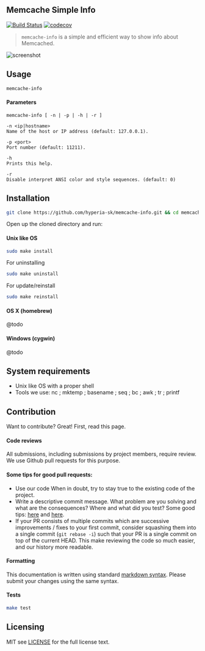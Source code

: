 ## Memcache Simple Info

[![Build Status](https://travis-ci.org/hyperia-sk/memcache-info.svg?branch=master)](https://travis-ci.org/hyperia-sk/memcache-info) [![codecov](https://codecov.io/gh/hyperia-sk/memcache-info/branch/master/graph/badge.svg)](https://codecov.io/gh/hyperia-sk/memcache-info)

> `memcache-info` is a simple and efficient way to show info about Memcached.

![screenshot](https://user-images.githubusercontent.com/6382002/31081331-d382066e-a78b-11e7-8979-cd3faf33629b.png)

## Usage

```bash
memcache-info
```

#### Parameters
```
memcache-info [ -n | -p | -h | -r ]

-n <ip|hostname>
Name of the host or IP address (default: 127.0.0.1).

-p <port>
Port number (default: 11211).

-h
Prints this help.

-r
Disable interpret ANSI color and style sequences. (default: 0)
```

## Installation

```bash
git clone https://github.com/hyperia-sk/memcache-info.git && cd memcache-info
```

Open up the cloned directory and run:

#### Unix like OS

```bash
sudo make install
```

For uninstalling

```bash
sudo make uninstall
```

For update/reinstall

```bash
sudo make reinstall
```

#### OS X (homebrew)

@todo

#### Windows (cygwin)

@todo


## System requirements

* Unix like OS with a proper shell
* Tools we use: nc ; mktemp ; basename ; seq ; bc ; awk ; tr ; printf


## Contribution 

Want to contribute? Great! First, read this page.

#### Code reviews

All submissions, including submissions by project members, require review. 
We use Github pull requests for this purpose.

#### Some tips for good pull requests:
* Use our code
  When in doubt, try to stay true to the existing code of the project.
* Write a descriptive commit message. What problem are you solving and what
  are the consequences? Where and what did you test? Some good tips:
  [here](http://robots.thoughtbot.com/5-useful-tips-for-a-better-commit-message)
  and [here](https://www.kernel.org/doc/Documentation/SubmittingPatches).
* If your PR consists of multiple commits which are successive improvements /
  fixes to your first commit, consider squashing them into a single commit
  (`git rebase -i`) such that your PR is a single commit on top of the current
  HEAD. This make reviewing the code so much easier, and our history more
  readable.

#### Formatting

This documentation is written using standard [markdown syntax](https://help.github.com/articles/markdown-basics/). Please submit your changes using the same syntax.

#### Tests

```bash
make test
```

## Licensing
MIT see [LICENSE][] for the full license text.

   [read this page]: https://github.com/hyperia-sk/memcache-info/blob/master/CONTRIBUTING.md
   [landing page]: https://github.com/hyperia-sk/memcache-info
   [LICENSE]: https://github.com/hyperia-sk/memcache-info/blob/master/LICENSE


